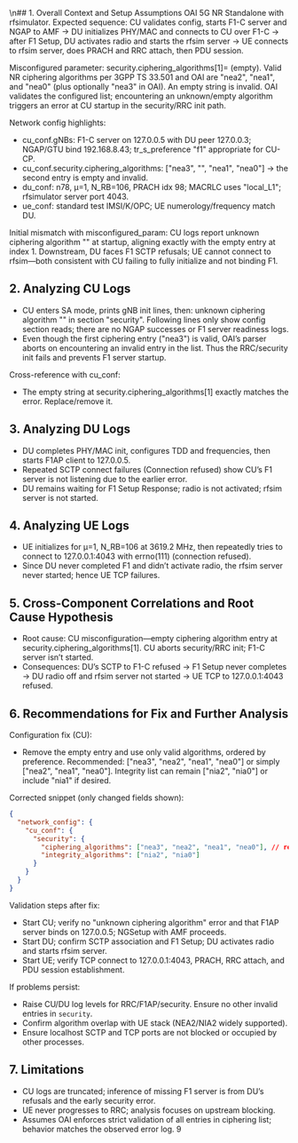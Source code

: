 \n## 1. Overall Context and Setup Assumptions
OAI 5G NR Standalone with rfsimulator. Expected sequence: CU validates config, starts F1-C server and NGAP to AMF → DU initializes PHY/MAC and connects to CU over F1-C → after F1 Setup, DU activates radio and starts the rfsim server → UE connects to rfsim server, does PRACH and RRC attach, then PDU session.

Misconfigured parameter: security.ciphering_algorithms[1]= (empty). Valid NR ciphering algorithms per 3GPP TS 33.501 and OAI are "nea2", "nea1", and "nea0" (plus optionally "nea3" in OAI). An empty string is invalid. OAI validates the configured list; encountering an unknown/empty algorithm triggers an error at CU startup in the security/RRC init path.

Network config highlights:
- cu_conf.gNBs: F1-C server on 127.0.0.5 with DU peer 127.0.0.3; NGAP/GTU bind 192.168.8.43; tr_s_preference "f1" appropriate for CU-CP.
- cu_conf.security.ciphering_algorithms: ["nea3", "", "nea1", "nea0"] → the second entry is empty and invalid.
- du_conf: n78, µ=1, N_RB=106, PRACH idx 98; MACRLC uses "local_L1"; rfsimulator server port 4043.
- ue_conf: standard test IMSI/K/OPC; UE numerology/frequency match DU.

Initial mismatch with misconfigured_param: CU logs report unknown ciphering algorithm "" at startup, aligning exactly with the empty entry at index 1. Downstream, DU faces F1 SCTP refusals; UE cannot connect to rfsim—both consistent with CU failing to fully initialize and not binding F1.

## 2. Analyzing CU Logs
- CU enters SA mode, prints gNB init lines, then: unknown ciphering algorithm "" in section "security". Following lines only show config section reads; there are no NGAP successes or F1 server readiness logs.
- Even though the first ciphering entry ("nea3") is valid, OAI’s parser aborts on encountering an invalid entry in the list. Thus the RRC/security init fails and prevents F1 server startup.

Cross-reference with cu_conf:
- The empty string at security.ciphering_algorithms[1] exactly matches the error. Replace/remove it.

## 3. Analyzing DU Logs
- DU completes PHY/MAC init, configures TDD and frequencies, then starts F1AP client to 127.0.0.5.
- Repeated SCTP connect failures (Connection refused) show CU’s F1 server is not listening due to the earlier error.
- DU remains waiting for F1 Setup Response; radio is not activated; rfsim server is not started.

## 4. Analyzing UE Logs
- UE initializes for µ=1, N_RB=106 at 3619.2 MHz, then repeatedly tries to connect to 127.0.0.1:4043 with errno(111) (connection refused).
- Since DU never completed F1 and didn’t activate radio, the rfsim server never started; hence UE TCP failures.

## 5. Cross-Component Correlations and Root Cause Hypothesis
- Root cause: CU misconfiguration—empty ciphering algorithm entry at security.ciphering_algorithms[1]. CU aborts security/RRC init; F1-C server isn’t started.
- Consequences: DU’s SCTP to F1-C refused → F1 Setup never completes → DU radio off and rfsim server not started → UE TCP to 127.0.0.1:4043 refused.

## 6. Recommendations for Fix and Further Analysis
Configuration fix (CU):
- Remove the empty entry and use only valid algorithms, ordered by preference. Recommended: ["nea3", "nea2", "nea1", "nea0"] or simply ["nea2", "nea1", "nea0"]. Integrity list can remain ["nia2", "nia0"] or include "nia1" if desired.

Corrected snippet (only changed fields shown):

```json
{
  "network_config": {
    "cu_conf": {
      "security": {
        "ciphering_algorithms": ["nea3", "nea2", "nea1", "nea0"], // removed empty string at index 1
        "integrity_algorithms": ["nia2", "nia0"]
      }
    }
  }
}
```

Validation steps after fix:
- Start CU; verify no "unknown ciphering algorithm" error and that F1AP server binds on 127.0.0.5; NGSetup with AMF proceeds.
- Start DU; confirm SCTP association and F1 Setup; DU activates radio and starts rfsim server.
- Start UE; verify TCP connect to 127.0.0.1:4043, PRACH, RRC attach, and PDU session establishment.

If problems persist:
- Raise CU/DU log levels for RRC/F1AP/security. Ensure no other invalid entries in `security`.
- Confirm algorithm overlap with UE stack (NEA2/NIA2 widely supported).
- Ensure localhost SCTP and TCP ports are not blocked or occupied by other processes.

## 7. Limitations
- CU logs are truncated; inference of missing F1 server is from DU’s refusals and the early security error.
- UE never progresses to RRC; analysis focuses on upstream blocking.
- Assumes OAI enforces strict validation of all entries in ciphering list; behavior matches the observed error log.
9